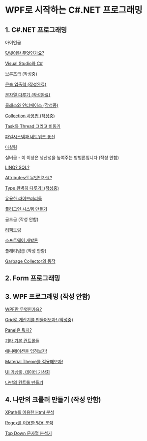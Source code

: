 # WPF로 시작하는 C#.NET 프로그래밍

## 1. C#.NET 프로그래밍

아이언급

[닷넷이란 무엇인가요?](C%23/dot-net.md)

[Visual Studio와 C#](C%23/vs-with-cs.md)

브론즈급 (작성중)

[콘솔 입출력 (작성완료)](C%23/console-io.md)

[문자열 다루기 (작성완료)](C%23/strings.md)

[클래스와 인터페이스 (작성중)](C%23/class-interface.md)

[Collection 사용법 (작성중)](C%23/collections.md)

[Task와 Thread 그리고 비동기](C%23/task-thread-async.md)

[파일시스템과 네트워크 통신](C%23/fs-network.md)

[마샬링](C%23/marshal.md)

실버급 - 이 이상은 생산성을 높여주는 방법론입니다 (작성 안함)

[LINQ? SQL?](C%23/linq.md)

[Attributes란 무엇인가요?](C%23/attributes.md)

[Type 완벽히 다루기! (작성중)](C%23/type.md)

[유용한 라이브러리들](C%23/libs.md)

[플러그인 시스템 만들기](C%23/plugin.md)

골드급 (작성 안함)

[리팩토링](C%23/refactoring.md)

[소프트웨어 개발론](C%23/sw-dev.md)

플래티넘급 (작성 안함)

[Garbage Collector의 동작](C%23/gc.md)

## 2. Form 프로그래밍



## 3. WPF 프로그래밍 (작성 안함)

[WPF란 무엇인가요?](WPF/wtf-wpf.md)

[Grid로 계산기를 만들어보자! (작성중)](WPF/calculator.md)

[Panel은 뭐지?](WPF/panel.md)

[기타 기본 컨트롤들](WPF/controls.md)

[애니메이션을 입혀보자!](WPF/animation.md)

[Material Theme를 적용해보자!](WPF/material.md)

[UI 가상화, 데이터 가상화](WPF/vitualization.md)

[나만의 컨트롤 만들기](WPF/own-control.md)

## 4. 나만의 크롤러 만들기 (작성 안함)

[XPath를 이용한 Html 분석](Parser/xpath-html.md)

[Regex를 이용한 범용 분석](Parser/regex.md)

[Top Down 문자열 분석기](Parser/ll-top-down.md)